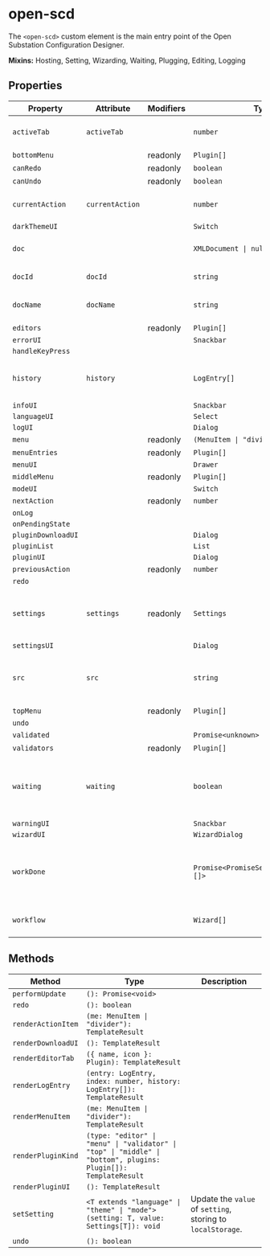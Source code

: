 # open-scd

The `<open-scd>` custom element is the main entry point of the
Open Substation Configuration Designer.

**Mixins:** Hosting, Setting, Wizarding, Waiting, Plugging, Editing, Logging

## Properties

| Property           | Attribute       | Modifiers | Type                                    | Default                         | Description                                      |
|--------------------|-----------------|-----------|-----------------------------------------|---------------------------------|--------------------------------------------------|
| `activeTab`        | `activeTab`     |           | `number`                                | 0                               | The currently active editor tab.                 |
| `bottomMenu`       |                 | readonly  | `Plugin[]`                              |                                 |                                                  |
| `canRedo`          |                 | readonly  | `boolean`                               |                                 |                                                  |
| `canUndo`          |                 | readonly  | `boolean`                               |                                 |                                                  |
| `currentAction`    | `currentAction` |           | `number`                                | -1                              | Index of the last [[`EditorAction`]] applied.    |
| `darkThemeUI`      |                 |           | `Switch`                                |                                 |                                                  |
| `doc`              |                 |           | `XMLDocument \| null`                   | null                            | The `XMLDocument` to be edited                   |
| `docId`            | `docId`         |           | `string`                                | ""                              | The UUID of the current [[`doc`]]                |
| `docName`          | `docName`       |           | `string`                                | ""                              | The name of the current [[`doc`]]                |
| `editors`          |                 | readonly  | `Plugin[]`                              |                                 |                                                  |
| `errorUI`          |                 |           | `Snackbar`                              |                                 |                                                  |
| `handleKeyPress`   |                 |           |                                         |                                 |                                                  |
| `history`          | `history`       |           | `LogEntry[]`                            | []                              | All [[`LogEntry`]]s received so far through [[`LogEvent`]]s. |
| `infoUI`           |                 |           | `Snackbar`                              |                                 |                                                  |
| `languageUI`       |                 |           | `Select`                                |                                 |                                                  |
| `logUI`            |                 |           | `Dialog`                                |                                 |                                                  |
| `menu`             |                 | readonly  | `(MenuItem \| "divider")[]`             |                                 |                                                  |
| `menuEntries`      |                 | readonly  | `Plugin[]`                              |                                 |                                                  |
| `menuUI`           |                 |           | `Drawer`                                |                                 |                                                  |
| `middleMenu`       |                 | readonly  | `Plugin[]`                              |                                 |                                                  |
| `modeUI`           |                 |           | `Switch`                                |                                 |                                                  |
| `nextAction`       |                 | readonly  | `number`                                |                                 |                                                  |
| `onLog`            |                 |           |                                         |                                 |                                                  |
| `onPendingState`   |                 |           |                                         |                                 |                                                  |
| `pluginDownloadUI` |                 |           | `Dialog`                                |                                 |                                                  |
| `pluginList`       |                 |           | `List`                                  |                                 |                                                  |
| `pluginUI`         |                 |           | `Dialog`                                |                                 |                                                  |
| `previousAction`   |                 | readonly  | `number`                                |                                 |                                                  |
| `redo`             |                 |           |                                         |                                 |                                                  |
| `settings`         | `settings`      | readonly  | `Settings`                              |                                 | Current [[`Settings`]] in `localStorage`, default to [[`defaults`]]. |
| `settingsUI`       |                 |           | `Dialog`                                |                                 |                                                  |
| `src`              | `src`           |           | `string`                                |                                 | The current file's URL. `blob:` URLs are *revoked after parsing*! |
| `topMenu`          |                 | readonly  | `Plugin[]`                              |                                 |                                                  |
| `undo`             |                 |           |                                         |                                 |                                                  |
| `validated`        |                 |           | `Promise<unknown>`                      | "Promise.resolve()"             |                                                  |
| `validators`       |                 | readonly  | `Plugin[]`                              |                                 |                                                  |
| `waiting`          | `waiting`       |           | `boolean`                               | false                           | Whether the element is currently waiting for some async work. |
| `warningUI`        |                 |           | `Snackbar`                              |                                 |                                                  |
| `wizardUI`         |                 |           | `WizardDialog`                          |                                 |                                                  |
| `workDone`         |                 |           | `Promise<PromiseSettledResult<void>[]>` | "Promise.allSettled(this.work)" | A promise which resolves once all currently pending work is done. |
| `workflow`         |                 |           | `Wizard[]`                              | []                              | FIFO queue of [[`Wizard`]]s to display.          |

## Methods

| Method             | Type                                             | Description                                      |
|--------------------|--------------------------------------------------|--------------------------------------------------|
| `performUpdate`    | `(): Promise<void>`                              |                                                  |
| `redo`             | `(): boolean`                                    |                                                  |
| `renderActionItem` | `(me: MenuItem \| "divider"): TemplateResult`    |                                                  |
| `renderDownloadUI` | `(): TemplateResult`                             |                                                  |
| `renderEditorTab`  | `({ name, icon }: Plugin): TemplateResult`       |                                                  |
| `renderLogEntry`   | `(entry: LogEntry, index: number, history: LogEntry[]): TemplateResult` |                                                  |
| `renderMenuItem`   | `(me: MenuItem \| "divider"): TemplateResult`    |                                                  |
| `renderPluginKind` | `(type: "editor" \| "menu" \| "validator" \| "top" \| "middle" \| "bottom", plugins: Plugin[]): TemplateResult` |                                                  |
| `renderPluginUI`   | `(): TemplateResult`                             |                                                  |
| `setSetting`       | `<T extends "language" \| "theme" \| "mode">(setting: T, value: Settings[T]): void` | Update the `value` of `setting`, storing to `localStorage`. |
| `undo`             | `(): boolean`                                    |                                                  |
